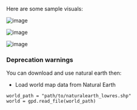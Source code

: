 Here are some sample visuals:

![image](https://github.com/manowari/Data-Visualization-/assets/141199798/02eff071-0b03-47a4-8fb2-bd6f834c3f15)


![image](https://github.com/manowari/Data-Visualization-/assets/141199798/1c68f34f-9533-4848-9c0e-628021127c91)


![image](https://github.com/manowari/Data-Visualization-/assets/141199798/7b46fcc0-715a-4de7-ac56-b92571133fc1)

### Deprecation warnings 
You can download and use natural earth then: 
- Load world map data from Natural Earth
```
world_path = "path/to/naturalearth_lowres.shp"
world = gpd.read_file(world_path)
```
